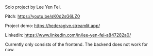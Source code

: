 Solo project by Lee Yen Fei.

Pitch: https://youtu.be/sK0d2sG6LZ0

Project demo: https://hederagive.streamlit.app/

LinkedIn: https://www.linkedin.com/in/lee-yen-fei-a847282a0/

Currently only consists of the frontend. The backend does not work for now.
